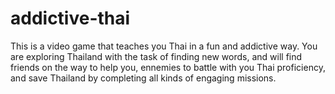 # addictive-thai

This is a video game that teaches you Thai in a fun and addictive way.
You are exploring Thailand with the task of finding new words, and will find friends on the way to help you, ennemies to battle with you Thai proficiency, and save Thailand by completing all kinds of engaging missions.

